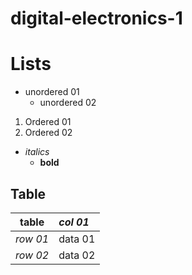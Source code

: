 # digital-electronics-1

# Lists
- unordered 01
  - unordered 02

1. Ordered 01
2. Ordered 02

- *italics*
  - **bold**

## Table
 | **table** | *col 01* |
 | :-: | :-- |
 | *row 01* | data 01 |
 | *row 02* | data 02 |

